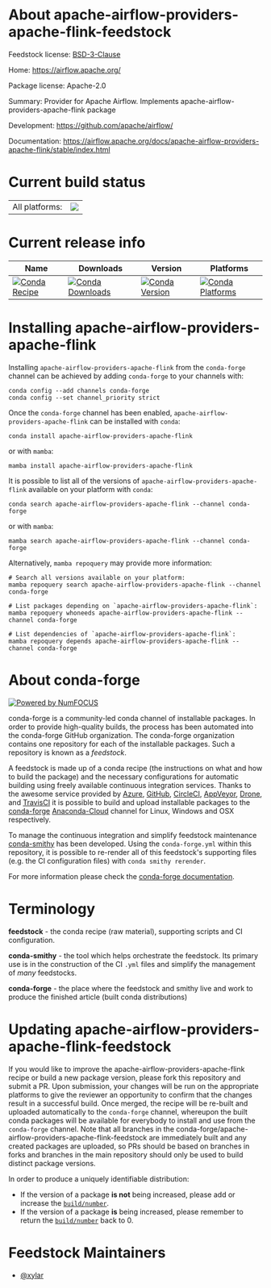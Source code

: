 About apache-airflow-providers-apache-flink-feedstock
=====================================================

Feedstock license: [BSD-3-Clause](https://github.com/conda-forge/apache-airflow-providers-apache-flink-feedstock/blob/main/LICENSE.txt)

Home: https://airflow.apache.org/

Package license: Apache-2.0

Summary: Provider for Apache Airflow. Implements apache-airflow-providers-apache-flink package

Development: https://github.com/apache/airflow/

Documentation: https://airflow.apache.org/docs/apache-airflow-providers-apache-flink/stable/index.html

Current build status
====================


<table><tr><td>All platforms:</td>
    <td>
      <a href="https://dev.azure.com/conda-forge/feedstock-builds/_build/latest?definitionId=20143&branchName=main">
        <img src="https://dev.azure.com/conda-forge/feedstock-builds/_apis/build/status/apache-airflow-providers-apache-flink-feedstock?branchName=main">
      </a>
    </td>
  </tr>
</table>

Current release info
====================

| Name | Downloads | Version | Platforms |
| --- | --- | --- | --- |
| [![Conda Recipe](https://img.shields.io/badge/recipe-apache--airflow--providers--apache--flink-green.svg)](https://anaconda.org/conda-forge/apache-airflow-providers-apache-flink) | [![Conda Downloads](https://img.shields.io/conda/dn/conda-forge/apache-airflow-providers-apache-flink.svg)](https://anaconda.org/conda-forge/apache-airflow-providers-apache-flink) | [![Conda Version](https://img.shields.io/conda/vn/conda-forge/apache-airflow-providers-apache-flink.svg)](https://anaconda.org/conda-forge/apache-airflow-providers-apache-flink) | [![Conda Platforms](https://img.shields.io/conda/pn/conda-forge/apache-airflow-providers-apache-flink.svg)](https://anaconda.org/conda-forge/apache-airflow-providers-apache-flink) |

Installing apache-airflow-providers-apache-flink
================================================

Installing `apache-airflow-providers-apache-flink` from the `conda-forge` channel can be achieved by adding `conda-forge` to your channels with:

```
conda config --add channels conda-forge
conda config --set channel_priority strict
```

Once the `conda-forge` channel has been enabled, `apache-airflow-providers-apache-flink` can be installed with `conda`:

```
conda install apache-airflow-providers-apache-flink
```

or with `mamba`:

```
mamba install apache-airflow-providers-apache-flink
```

It is possible to list all of the versions of `apache-airflow-providers-apache-flink` available on your platform with `conda`:

```
conda search apache-airflow-providers-apache-flink --channel conda-forge
```

or with `mamba`:

```
mamba search apache-airflow-providers-apache-flink --channel conda-forge
```

Alternatively, `mamba repoquery` may provide more information:

```
# Search all versions available on your platform:
mamba repoquery search apache-airflow-providers-apache-flink --channel conda-forge

# List packages depending on `apache-airflow-providers-apache-flink`:
mamba repoquery whoneeds apache-airflow-providers-apache-flink --channel conda-forge

# List dependencies of `apache-airflow-providers-apache-flink`:
mamba repoquery depends apache-airflow-providers-apache-flink --channel conda-forge
```


About conda-forge
=================

[![Powered by
NumFOCUS](https://img.shields.io/badge/powered%20by-NumFOCUS-orange.svg?style=flat&colorA=E1523D&colorB=007D8A)](https://numfocus.org)

conda-forge is a community-led conda channel of installable packages.
In order to provide high-quality builds, the process has been automated into the
conda-forge GitHub organization. The conda-forge organization contains one repository
for each of the installable packages. Such a repository is known as a *feedstock*.

A feedstock is made up of a conda recipe (the instructions on what and how to build
the package) and the necessary configurations for automatic building using freely
available continuous integration services. Thanks to the awesome service provided by
[Azure](https://azure.microsoft.com/en-us/services/devops/), [GitHub](https://github.com/),
[CircleCI](https://circleci.com/), [AppVeyor](https://www.appveyor.com/),
[Drone](https://cloud.drone.io/welcome), and [TravisCI](https://travis-ci.com/)
it is possible to build and upload installable packages to the
[conda-forge](https://anaconda.org/conda-forge) [Anaconda-Cloud](https://anaconda.org/)
channel for Linux, Windows and OSX respectively.

To manage the continuous integration and simplify feedstock maintenance
[conda-smithy](https://github.com/conda-forge/conda-smithy) has been developed.
Using the ``conda-forge.yml`` within this repository, it is possible to re-render all of
this feedstock's supporting files (e.g. the CI configuration files) with ``conda smithy rerender``.

For more information please check the [conda-forge documentation](https://conda-forge.org/docs/).

Terminology
===========

**feedstock** - the conda recipe (raw material), supporting scripts and CI configuration.

**conda-smithy** - the tool which helps orchestrate the feedstock.
                   Its primary use is in the construction of the CI ``.yml`` files
                   and simplify the management of *many* feedstocks.

**conda-forge** - the place where the feedstock and smithy live and work to
                  produce the finished article (built conda distributions)


Updating apache-airflow-providers-apache-flink-feedstock
========================================================

If you would like to improve the apache-airflow-providers-apache-flink recipe or build a new
package version, please fork this repository and submit a PR. Upon submission,
your changes will be run on the appropriate platforms to give the reviewer an
opportunity to confirm that the changes result in a successful build. Once
merged, the recipe will be re-built and uploaded automatically to the
`conda-forge` channel, whereupon the built conda packages will be available for
everybody to install and use from the `conda-forge` channel.
Note that all branches in the conda-forge/apache-airflow-providers-apache-flink-feedstock are
immediately built and any created packages are uploaded, so PRs should be based
on branches in forks and branches in the main repository should only be used to
build distinct package versions.

In order to produce a uniquely identifiable distribution:
 * If the version of a package **is not** being increased, please add or increase
   the [``build/number``](https://docs.conda.io/projects/conda-build/en/latest/resources/define-metadata.html#build-number-and-string).
 * If the version of a package **is** being increased, please remember to return
   the [``build/number``](https://docs.conda.io/projects/conda-build/en/latest/resources/define-metadata.html#build-number-and-string)
   back to 0.

Feedstock Maintainers
=====================

* [@xylar](https://github.com/xylar/)

